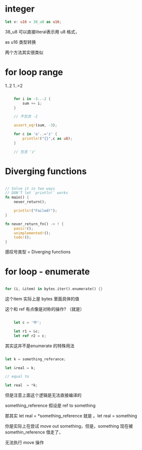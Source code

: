 

# integer

```rs
let v: u16 = 38_u8 as u16;
```

38_u8 可以直接literal表示用 u8 格式， 

as u16 类型转换

两个方法其实很类似


# for loop range 

1..2
1..=2

```rs

    for i in -3..-2 {
        sum += i;
    }

    // 不包含 -2 

    assert_eq!(sum, -3);

    for c in 'a'..='z' {
        println!("{}",c as u8);
    }

    // 包含 'z'
```



# Diverging functions

```rs

// Solve it in two ways
// DON'T let `println!` works
fn main() {
    never_return();

    println!("Failed!");
}

fn never_return_fn() -> ! {
    panic!();
    unimplemented!();
    todo!();
}

```

感叹号类型  = Diverging functions

# for loop - enumerate

```rs

for (i, &item) in bytes.iter().enumerate() {}

```

这个item 实际上是 bytes 里面具体的值

这个和 ref 有点像是对称的操作? （就是）

```rs

    let c = '中';

    let r1 = &c;
    let ref r2 = c;

```


其实这并不是enumerate 的特殊用法
```rs

let k = something_referance;

let &real = k;

// equal to 

let real  = *k;

```


但是注意上面这个逻辑是无法直接编译的


something_reference 假设是 ref to something

那其实 let real = *something_reference  就是 。let real = something 

你是实际上在尝试 move out something，但是，something 现在被 somethin_reference 借走了，

无法执行 move 操作
